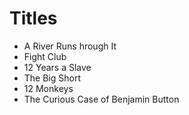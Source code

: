 # Titles

- A River Runs hrough It
- Fight Club
- 12 Years a Slave
- The Big Short
- 12 Monkeys
- The Curious Case of Benjamin Button
